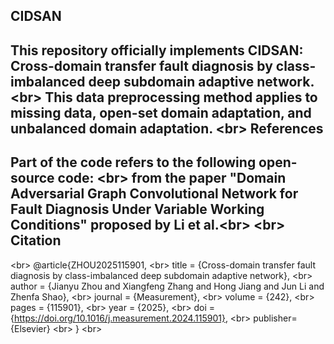 CIDSAN
-
This repository officially implements CIDSAN: Cross-domain transfer fault diagnosis by class-imbalanced deep subdomain adaptive network.
\<br>
This data preprocessing method applies to missing data, open-set domain adaptation, and unbalanced domain adaptation.
\<br>
References
-
Part of the code refers to the following open-source code:
\<br>
from the paper "Domain Adversarial Graph Convolutional Network for Fault Diagnosis Under Variable Working Conditions" proposed by Li et al.\<br>
 \<br>
Citation
-
\<br>
@article{ZHOU2025115901,
\<br>
title = {Cross-domain transfer fault diagnosis by class-imbalanced deep subdomain adaptive network},
\<br>
author = {Jianyu Zhou and Xiangfeng Zhang and Hong Jiang and Jun Li and Zhenfa Shao},
\<br>
journal = {Measurement},
\<br>
volume = {242},
\<br>
pages = {115901},
\<br>
year = {2025},
\<br>
doi = {https://doi.org/10.1016/j.measurement.2024.115901},
\<br>
publisher={Elsevier}
\<br>
}
\<br>

